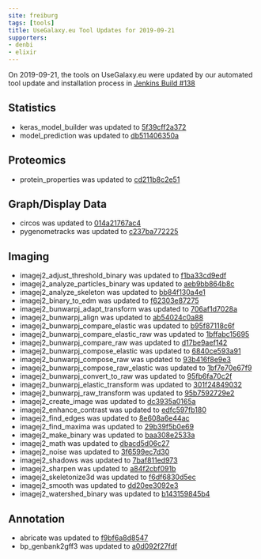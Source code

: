 ```yaml
---
site: freiburg
tags: [tools]
title: UseGalaxy.eu Tool Updates for 2019-09-21
supporters:
- denbi
- elixir
---
```


On 2019-09-21, the tools on UseGalaxy.eu were updated by our automated tool update and installation process in [Jenkins Build #138](https://build.galaxyproject.eu/job/usegalaxy-eu/job/install-tools/#138/)


## Statistics

- keras_model_builder was updated to [5f39cff2a372](https://toolshed.g2.bx.psu.edu/view/bgruening/keras_model_builder/5f39cff2a372)
- model_prediction was updated to [db511406350a](https://toolshed.g2.bx.psu.edu/view/bgruening/model_prediction/db511406350a)

## Proteomics

- protein_properties was updated to [cd211b8c2e51](https://toolshed.g2.bx.psu.edu/view/bgruening/protein_properties/cd211b8c2e51)

## Graph/Display Data

- circos was updated to [014a21767ac4](https://toolshed.g2.bx.psu.edu/view/iuc/circos/014a21767ac4)
- pygenometracks was updated to [c237ba772225](https://toolshed.g2.bx.psu.edu/view/iuc/pygenometracks/c237ba772225)

## Imaging

- imagej2_adjust_threshold_binary was updated to [f1ba33cd9edf](https://toolshed.g2.bx.psu.edu/view/imgteam/imagej2_adjust_threshold_binary/f1ba33cd9edf)
- imagej2_analyze_particles_binary was updated to [aeb9bb864b8c](https://toolshed.g2.bx.psu.edu/view/imgteam/imagej2_analyze_particles_binary/aeb9bb864b8c)
- imagej2_analyze_skeleton was updated to [bb84f130a4e1](https://toolshed.g2.bx.psu.edu/view/imgteam/imagej2_analyze_skeleton/bb84f130a4e1)
- imagej2_binary_to_edm was updated to [f62303e87275](https://toolshed.g2.bx.psu.edu/view/imgteam/imagej2_binary_to_edm/f62303e87275)
- imagej2_bunwarpj_adapt_transform was updated to [706af1d7028a](https://toolshed.g2.bx.psu.edu/view/imgteam/imagej2_bunwarpj_adapt_transform/706af1d7028a)
- imagej2_bunwarpj_align was updated to [ab54024c0a88](https://toolshed.g2.bx.psu.edu/view/imgteam/imagej2_bunwarpj_align/ab54024c0a88)
- imagej2_bunwarpj_compare_elastic was updated to [b95f87118c6f](https://toolshed.g2.bx.psu.edu/view/imgteam/imagej2_bunwarpj_compare_elastic/b95f87118c6f)
- imagej2_bunwarpj_compare_elastic_raw was updated to [1bffabc15695](https://toolshed.g2.bx.psu.edu/view/imgteam/imagej2_bunwarpj_compare_elastic_raw/1bffabc15695)
- imagej2_bunwarpj_compare_raw was updated to [d17be9aef142](https://toolshed.g2.bx.psu.edu/view/imgteam/imagej2_bunwarpj_compare_raw/d17be9aef142)
- imagej2_bunwarpj_compose_elastic was updated to [6840ce593a91](https://toolshed.g2.bx.psu.edu/view/imgteam/imagej2_bunwarpj_compose_elastic/6840ce593a91)
- imagej2_bunwarpj_compose_raw was updated to [93b416f8e9e3](https://toolshed.g2.bx.psu.edu/view/imgteam/imagej2_bunwarpj_compose_raw/93b416f8e9e3)
- imagej2_bunwarpj_compose_raw_elastic was updated to [1bf7e70e67f9](https://toolshed.g2.bx.psu.edu/view/imgteam/imagej2_bunwarpj_compose_raw_elastic/1bf7e70e67f9)
- imagej2_bunwarpj_convert_to_raw was updated to [95fb6fa70c2f](https://toolshed.g2.bx.psu.edu/view/imgteam/imagej2_bunwarpj_convert_to_raw/95fb6fa70c2f)
- imagej2_bunwarpj_elastic_transform was updated to [301f24849032](https://toolshed.g2.bx.psu.edu/view/imgteam/imagej2_bunwarpj_elastic_transform/301f24849032)
- imagej2_bunwarpj_raw_transform was updated to [95b7592729e2](https://toolshed.g2.bx.psu.edu/view/imgteam/imagej2_bunwarpj_raw_transform/95b7592729e2)
- imagej2_create_image was updated to [dc3935a0165a](https://toolshed.g2.bx.psu.edu/view/imgteam/imagej2_create_image/dc3935a0165a)
- imagej2_enhance_contrast was updated to [edfc597fb180](https://toolshed.g2.bx.psu.edu/view/imgteam/imagej2_enhance_contrast/edfc597fb180)
- imagej2_find_edges was updated to [8e608a6e44ac](https://toolshed.g2.bx.psu.edu/view/imgteam/imagej2_find_edges/8e608a6e44ac)
- imagej2_find_maxima was updated to [29b39f5b0e69](https://toolshed.g2.bx.psu.edu/view/imgteam/imagej2_find_maxima/29b39f5b0e69)
- imagej2_make_binary was updated to [baa308e2533a](https://toolshed.g2.bx.psu.edu/view/imgteam/imagej2_make_binary/baa308e2533a)
- imagej2_math was updated to [dbacd5d06c27](https://toolshed.g2.bx.psu.edu/view/imgteam/imagej2_math/dbacd5d06c27)
- imagej2_noise was updated to [3f6599ec7d30](https://toolshed.g2.bx.psu.edu/view/imgteam/imagej2_noise/3f6599ec7d30)
- imagej2_shadows was updated to [7baf811ed973](https://toolshed.g2.bx.psu.edu/view/imgteam/imagej2_shadows/7baf811ed973)
- imagej2_sharpen was updated to [a84f2cbf091b](https://toolshed.g2.bx.psu.edu/view/imgteam/imagej2_sharpen/a84f2cbf091b)
- imagej2_skeletonize3d was updated to [f6df6830d5ec](https://toolshed.g2.bx.psu.edu/view/imgteam/imagej2_skeletonize3d/f6df6830d5ec)
- imagej2_smooth was updated to [dd20ee3092e3](https://toolshed.g2.bx.psu.edu/view/imgteam/imagej2_smooth/dd20ee3092e3)
- imagej2_watershed_binary was updated to [b143159845b4](https://toolshed.g2.bx.psu.edu/view/imgteam/imagej2_watershed_binary/b143159845b4)

## Annotation

- abricate was updated to [f9bf6a8d8547](https://toolshed.g2.bx.psu.edu/view/iuc/abricate/f9bf6a8d8547)
- bp_genbank2gff3 was updated to [a0d092f27fdf](https://toolshed.g2.bx.psu.edu/view/iuc/bp_genbank2gff3/a0d092f27fdf)

